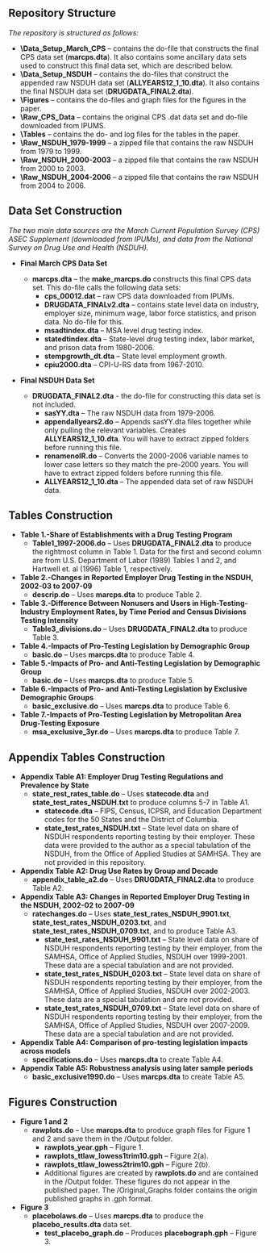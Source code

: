 ﻿## Repository Structure

*The repository is structured as follows:*

- **\Data_Setup_March_CPS** – contains the do-file that constructs the final CPS data set (**marcps.dta**). It also contains some ancillary data sets used to construct this final data set, which are described below.
- **\Data_Setup_NSDUH** – contains the do-files that construct the appended raw NSDUH data set (**ALLYEARS12_1_10.dta**). It also contains the final NSDUH data set (**DRUGDATA_FINAL2.dta**).
- **\Figures** – contains the do-files and graph files for the figures in the paper.
- **\Raw_CPS_Data** – contains the original CPS .dat data set and do-file downloaded from IPUMS.
- **\Tables** – contains the do- and log files for the tables in the paper.
- **\Raw_NSDUH_1979-1999** – a zipped file that contains the raw NSDUH from 1979 to 1999.
- **\Raw_NSDUH_2000-2003** – a zipped file that contains the raw NSDUH from 2000 to 2003.
- **\Raw_NSDUH_2004-2006** – a zipped file that contains the raw NSDUH from 2004 to 2006.

## Data Set Construction

*The two main data sources are the March Current Population Survey (CPS) ASEC Supplement (downloaded from IPUMs), and data from the National Survey on Drug Use and Health (NSDUH).*

- **Final March CPS Data Set**
  - **marcps.dta** – the **make_marcps.do** constructs this final CPS data set. This do-file calls the following data sets:
    - **cps_00012.dat** – raw CPS data downloaded from IPUMs.
    - **DRUGDATA_FINALv2.dta** – contains state level data on industry, employer size, minimum wage, labor force statistics, and prison data. No do-file for this.
    - **msadtindex.dta** – MSA level drug testing index.
    - **statedtindex.dta** – State-level drug testing index, labor market, and prison data from 1980-2006.
    - **stempgrowth_dt.dta** – State level employment growth.
    - **cpiu2000.dta** – CPI-U-RS data from 1967-2010.
    
- **Final NSDUH Data Set**
  - **DRUGDATA_FINAL2.dta** - the do-file for constructing this data set is not included.
    - **sasYY.dta** – The raw NSDUH data from 1979-2006.
    - **appendallyears2.do** – Appends sasYY.dta files together while only pulling the relevant variables. Creates **ALLYEARS12_1_10.dta**. You will have to extract zipped folders before running this file.
    - **renamenoIR.do** – Converts the 2000-2006 variable names to lower case letters so they match the pre-2000 years. You will have to extract zipped folders before running this file.
    - **ALLYEARS12_1_10.dta** – The appended data set of raw NSDUH data.

## Tables Construction

- **Table 1.-Share of Establishments with a Drug Testing Program**
  - **Table1_1997-2006.do** – Uses **DRUGDATA_FINAL2.dta** to produce the rightmost column in Table 1. Data for the first and second column are from U.S. Department of Labor (1989) Tables 1 and 2, and Hartwell et. al (1996) Table 1, respectively.
- **Table 2.-Changes in Reported Employer Drug Testing in the NSDUH, 2002-03 to 2007-09**
  - **descrip.do** – Uses **marcps.dta** to produce Table 2.
- **Table 3.-Difference Between Nonusers and Users in High-Testing-Industry Employment Rates, by Time Period and Census Divisions Testing Intensity**
  - **Table3_divisions.do** – Uses **DRUGDATA_FINAL2.dta** to produce Table 3.
- **Table 4.-Impacts of Pro-Testing Legislation by Demographic Group**
  - **basic.do** – Uses **marcps.dta** to produce Table 4.
- **Table 5.-Impacts of Pro- and Anti-Testing Legislation by Demographic Group**
  - **basic.do** – Uses **marcps.dta** to produce Table 5.
- **Table 6.-Impacts of Pro- and Anti-Testing Legislation by Exclusive Demographic Groups**
  - **basic_exclusive.do** – Uses **marcps.dta** to produce Table 6.
- **Table 7.-Impacts of Pro-Testing Legislation by Metropolitan Area Drug-Testing Exposure**
  - **msa_exclusive_3yr.do** – Uses **marcps.dta** to produce Table 7.

## Appendix Tables Construction

- **Appendix Table A1: Employer Drug Testing Regulations and Prevalence by State**
  - **state_rest_rates_table.do** – Uses **statecode.dta** and **state_test_rates_NSDUH.txt** to produce columns 5-7 in Table A1.
    - **statecode.dta** – FIPS, Census, ICPSR, and Education Department codes for the 50 States and the District of Columbia.
    - **state_test_rates_NSDUH.txt** – State level data on share of NSDUH respondents reporting testing by their employer. These data were provided to the author as a special tabulation of the NSDUH, from the Office of Applied Studies at SAMHSA. They are not provided in this repository.
- **Appendix Table A2: Drug Use Rates by Group and Decade**
  - **appendix_table_a2.do** – Uses **DRUGDATA_FINAL2.dta** to produce Table A2.
- **Appendix Table A3: Changes in Reported Employer Drug Testing in the NSDUH, 2002-02 to 2007-09**
  - **ratechanges.do** – Uses **state_test_rates_NSDUH_9901.txt**, **state_test_rates_NSDUH_0203.txt**, and **state_test_rates_NSDUH_0709.txt**, and to produce Table A3. 
    - **state_test_rates_NSDUH_9901.txt** – State level data on share of NSDUH respondents reporting testing by their employer, from the SAMHSA, Office of Applied Studies, NSDUH over 1999-2001. These data are a special tabulation and are not provided.
    - **state_test_rates_NSDUH_0203.txt** – State level data on share of NSDUH respondents reporting testing by their employer, from the SAMHSA, Office of Applied Studies, NSDUH over 2002-2003. These data are a special tabulation and are not provided.
    - **state_test_rates_NSDUH_0709.txt** – State level data on share of NSDUH respondents reporting testing by their employer, from the SAMHSA, Office of Applied Studies, NSDUH over 2007-2009. These data are a special tabulation and are not provided.
- **Appendix Table A4: Comparison of pro-testing legislation impacts across models**
  - **specifications.do** – Uses **marcps.dta** to create Table A4.
- **Appendix Table A5: Robustness analysis using later sample periods**
  - **basic_exclusive1990.do** – Uses **marcps.dta** to create Table A5.
  
## Figures Construction

- **Figure 1 and 2**
  - **rawplots.do** – Use **marcps.dta** to produce graph files for Figure 1 and 2 and save them in the /Output folder.
    - **rawplots_year.gph** – Figure 1.
    - **rawplots_ttlaw_lowess1trim10.gph** – Figure 2(a).
    - **rawplots_ttlaw_lowess2trim10.gph** – Figure 2(b).
    - Additional figures are created by **rawplots.do** and are contained in the /Output folder. These figures do not appear in the published paper. The /Original_Graphs folder contains the origin published graphs in .gph format.
- **Figure 3**
  - **placebolaws.do** – Uses **marcps.dta** to produce the **placebo_results.dta** data set.
    - **test_placebo_graph.do** – Produces **placebograph.gph** – Figure 3.
